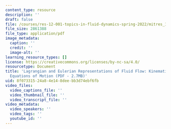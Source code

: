```yaml
---
content_type: resource
description: ''
draft: false
file: /courses/res-12-001-topics-in-fluid-dynamics-spring-2022/mitres_12_001_essay3.pdf
file_size: 2861388
file_type: application/pdf
image_metadata:
  caption: ''
  credit: ''
  image-alt: ''
learning_resource_types: []
license: https://creativecommons.org/licenses/by-nc-sa/4.0/
resourcetype: Document
title: 'Lagrangian and Eulerian Representations of Fluid Flow: Kinematics and the
  Equations of Motion (PDF - 2.7MB)'
uid: 8f073315-24a8-4e14-8dee-bb3d74ebf6fb
video_files:
  video_captions_file: ''
  video_thumbnail_file: ''
  video_transcript_file: ''
video_metadata:
  video_speakers: ''
  video_tags: ''
  youtube_id: ''
---
```

